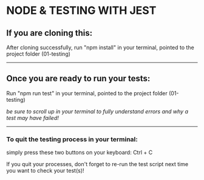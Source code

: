 # NODE & TESTING WITH JEST

## If you are cloning this:

After cloning successfully, run "npm install" in your terminal, pointed to the project folder (01-testing)

---

## Once you are ready to run your tests:

Run "npm run test" in your terminal, pointed to the project folder (01-testing)

_be sure to scroll up in your terminal to fully understand errors and why a test may have failed!_

---

### To quit the testing process in your terminal:

simply press these two buttons on your keyboard: Ctrl + C

If you quit your processes, don't forget to re-run the test script next time you want to check your test(s)!
